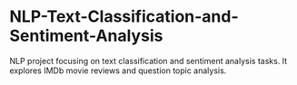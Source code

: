 # NLP-Text-Classification-and-Sentiment-Analysis
NLP project focusing on text classification and sentiment analysis tasks. It explores IMDb movie reviews and question topic analysis.
